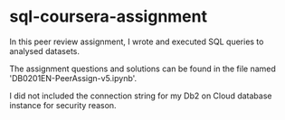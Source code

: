 # sql-coursera-assignment

In this peer review assignment, I wrote and executed SQL queries to analysed datasets.

The assignment questions and solutions can be found in the file named 'DB0201EN-PeerAssign-v5.ipynb'.

I did not included the connection string for my Db2 on Cloud database instance for security reason.
